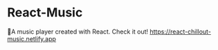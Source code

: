 # React-Music
🥁A music player created with React.
Check it out! https://react-chillout-music.netlify.app
